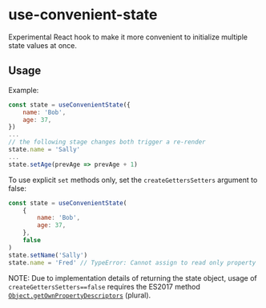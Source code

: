 # use-convenient-state

Experimental React hook to make it more convenient to initialize multiple state values at once.

## Usage

Example:

```js
const state = useConvenientState({
    name: 'Bob',
    age: 37,
})
...
// the following stage changes both trigger a re-render
state.name = 'Sally'
...
state.setAge(prevAge => prevAge + 1)
```

To use explicit `set` methods only, set the `createGettersSetters` argument to false:

```js
const state = useConvenientState(
    {
        name: 'Bob',
        age: 37,
    },
    false
)
state.setName('Sally')
state.name = 'Fred' // TypeError: Cannot assign to read only property 'name'
```

NOTE: Due to implementation details of returning the state object, usage of `createGettersSetters==false` requires the ES2017 method [`Object.getOwnPropertyDescriptors`](https://developer.mozilla.org/en-US/docs/Web/JavaScript/Reference/Global_Objects/Object/getOwnPropertyDescriptors) (plural).
